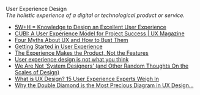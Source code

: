 User Experience Design  
_The holistic experience of a digital or technological product or service._

*   [5W+H = Knowledge to Design an Excellent User Experience](https://www.infragistics.com/community/blogs/b/ux/posts/5w-h-knowledge-to-design-an-excellent-user-experience)  
*   [CUBI: A User Experience Model for Project Success | UX Magazine](http://uxmag.com/articles/cubi-a-user-experience-model-for-project-success)  
*   [Four Myths About UX and How to Bust Them](http://uxmag.com/articles/four-myths-about-ux-and-how-to-bust-them)  
*   [Getting Started in User Experience](http://www.uxmatters.com/mt/archives/2015/10/getting-started-in-user-experience.php)  
*   [The Experience Makes the Product, Not the Features](http://uxmag.com/articles/the-experience-makes-the-product-not-the-features)
*   [User experience design is not what you think](https://boagworld.com/usability/user-experience-design-is-not-what-you-think/)
*   [We Are Not ‘System Designers’ (and Other Random Thoughts On the Scales of Design)](https://uxplanet.org/there-s-no-such-thing-as-system-designers-and-other-random-thoughts-on-the-scales-of-design-63d1dfb2885c)
*   [What is UX Design? 15 User Experience Experts Weigh In](https://www.usertesting.com/blog/2015/09/16/what-is-ux-design-15-user-experience-experts-weigh-in/)
*   [Why the Double Diamond is the Most Precious Diagram in UX Design…](https://evaschicker2012.medium.com/why-the-double-diamond-is-the-most-precious-diagram-in-ux-design-40db0476e5d2)
